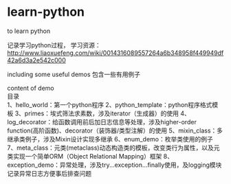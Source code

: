# learn-python
to learn python

记录学习python过程，
学习资源：http://www.liaoxuefeng.com/wiki/0014316089557264a6b348958f449949df42a6d3a2e542c000

including some useful demos
包含一些有用例子

content of demo   
目录  
1、hello_world：第一个python程序
2、python_template：python程序格式模板
3、primes：埃式筛法求素数，涉及iterator（生成器）的使用
4、log_decorator：给函数调用前后加日志信息等处理，涉及higher-order function(高阶函数)、decorator（装饰器/类型注解）的使用
5、mixin_class：多继承类例子，涉及Mixin设计实现多继承
6、enum_demo：枚举类使用的例子
7、meta_class：元类(metaclass)动态构造类的模板，改变类行为属性，以及元类实现一个简单ORM（Object Relational Mapping）框架
8、exception_demo：异常处理，涉及try...exception...finally使用，及logging模块记录异常日志方便事后排查问题
